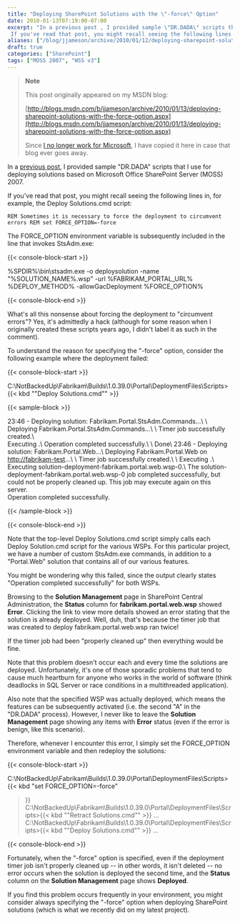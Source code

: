 ```yaml
---
title: "Deploying SharePoint Solutions with the \"-force\" Option"
date: 2010-01-13T07:19:00-07:00
excerpt: "In a previous post , I provided sample \"DR.DADA\" scripts that I use for deploying solutions based on Microsoft Office SharePoint Server (MOSS) 2007. 
 If you've read that post, you might recall seeing the following lines in, for example, the Deploy Solutions..."
aliases: ["/blog/jjameson/archive/2010/01/12/deploying-sharepoint-solutions-with-the-force-option.aspx", "/blog/jjameson/archive/2010/01/13/deploying-sharepoint-solutions-with-the-force-option.aspx"]
draft: true
categories: ["SharePoint"]
tags: ["MOSS 2007", "WSS v3"]
---
```


> **Note**
>
> This post originally appeared on my MSDN blog:
>
> [http://blogs.msdn.com/b/jjameson/archive/2010/01/13/deploying-sharepoint-solutions-with-the-force-option.aspx](http://blogs.msdn.com/b/jjameson/archive/2010/01/13/deploying-sharepoint-solutions-with-the-force-option.aspx)
>
> Since
> [I no longer work for Microsoft](/blog/jjameson/2011/09/02/last-day-with-microsoft),
> I have copied it here in case that blog ever goes away.

In a
[previous post](/blog/jjameson/2009/09/28/sample-walkthrough-of-the-dr-dada-approach-to-sharepoint),
I provided sample "DR.DADA" scripts that I use for deploying solutions based on
Microsoft Office SharePoint Server (MOSS) 2007.

If you've read that post, you might recall seeing the following lines in, for
example, the Deploy Solutions.cmd script:

`REM Sometimes it is necessary to force the deployment to circumvent errors REM set FORCE_OPTION=-force`

The FORCE\_OPTION environment variable is subsequently included in the line that
invokes StsAdm.exe:

{{< console-block-start >}}

%SPDIR%\bin\stsadm.exe -o deploysolution -name "%SOLUTION\_NAME%.wsp" -url
%FABRIKAM\_PORTAL\_URL% %DEPLOY\_METHOD% -allowGacDeployment %FORCE\_OPTION%

{{< console-block-end >}}

What's all this nonsense about forcing the deployment to "circumvent errors"?
Yes, it's admittedly a hack (although for some reason when I originally created
these scripts years ago, I didn't label it as such in the comment).

To understand the reason for specifying the "-force" option, consider the
following example where the deployment failed:

{{< console-block-start >}}

C:\NotBackedUp\Fabrikam\Builds\1.0.39.0\Portal\DeploymentFiles\Scripts&gt;{{< kbd "\"Deploy Solutions.cmd\"" >}}

{{< sample-block >}}

23:46 - Deploying solution: Fabrikam.Portal.StsAdm.Commands...\ \ Deploying
Fabrikam.Portal.StsAdm.Commands...\ \ Timer job successfully created.\ \
Executing .\ Operation completed successfully.\ \ Done\ 23:46 - Deploying
solution: Fabrikam.Portal.Web...\ Deploying Fabrikam.Portal.Web on
[http://fabrikam-test](http://fabrikam-test/)...\ \ Timer job successfully
created.\ \ Executing .\ Executing
solution-deployment-fabrikam.portal.web.wsp-0.\ The
solution-deployment-fabrikam.portal.web.wsp-0 job completed successfully, but
could not be properly cleaned up. This job may execute again on this server.\
Operation completed successfully.

{{< /sample-block >}}

{{< console-block-end >}}

Note that the top-level Deploy Solutions.cmd script simply calls each Deploy
Solution.cmd script for the various WSPs. For this particular project, we have a
number of custom StsAdm.exe commands, in addition to a "Portal.Web" solution
that contains all of our various features.

You might be wondering why this failed, since the output clearly states
"Operation completed successfully" for both WSPs.

Browsing to the **Solution Management** page in SharePoint Central
Administration, the **Status** column for **fabrikam.portal.web.wsp** showed
**Error**. Clicking the link to view more details showed an error stating that
the solution is already deployed. Well, duh, that's because the timer job that
was created to deploy fabrikam.portal.web.wsp ran twice!

If the timer job had been "properly cleaned up" then everything would be fine.

Note that this problem doesn't occur each and every time the solutions are
deployed. Unfortunately, it's one of those sporadic problems that tend to cause
much heartburn for anyone who works in the world of software (think deadlocks in
SQL Server or race conditions in a multithreaded application).

Also note that the specified WSP was actually deployed, which means the features
can be subsequently activated (i.e. the second "A" in the "DR.DADA" process).
However, I never like to leave the **Solution Management** page showing any
items with **Error** status (even if the error is benign, like this scenario).

Therefore, whenever I encounter this error, I simply set the FORCE\_OPTION
environment variable and then redeploy the solutions:

{{< console-block-start >}}

C:\NotBackedUp\Fabrikam\Builds\1.0.39.0\Portal\DeploymentFiles\Scripts&gt;{{< kbd "set FORCE_OPTION=-force"

> }}
> C:\NotBackedUp\Fabrikam\Builds\1.0.39.0\Portal\DeploymentFiles\Scripts&gt;{{< kbd "\"Retract Solutions.cmd\"" >}}
> ...
> C:\NotBackedUp\Fabrikam\Builds\1.0.39.0\Portal\DeploymentFiles\Scripts&gt;{{< kbd "\"Deploy Solutions.cmd\"" >}}
> ...

{{< console-block-end >}}

Fortunately, when the "-force" option is specified, even if the deployment timer
job isn't properly cleaned up -- in other words, it isn't deleted -- no error
occurs when the solution is deployed the second time, and the **Status** column
on the **Solution Management** page shows **Deployed**.

If you find this problem occurs frequently in your environment, you might
consider always specifying the "-force" option when deploying SharePoint
solutions (which is what we recently did on my latest project).

